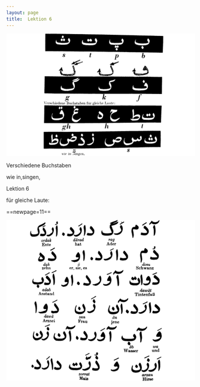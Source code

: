 ```yaml
---
layout: page
title:  Lektion 6
---
```



![image](/assets/s/014.png-03.png)

Verschiedene Buchstaben

wie in,singen,



Lektion 6

für gleiche Laute:



==newpage=11==

![image](/assets/s/015.png-02.png)
